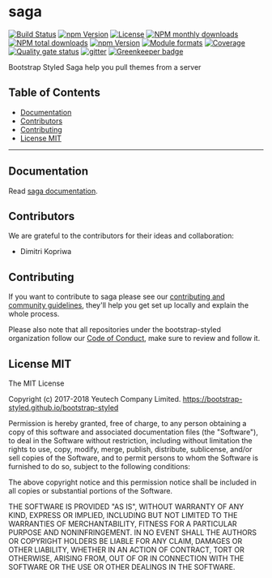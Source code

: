 # saga

[![Build Status](https://travis-ci.org/bootstrap-styled/saga.svg?branch=master)](https://travis-ci.org/bootstrap-styled/saga) 
[![npm Version](https://img.shields.io/npm/v/@bootstrap-styled/saga.svg?style=flat)](https://www.npmjs.com/package/@bootstrap-styled/saga) 
[![License](https://img.shields.io/npm/l/@bootstrap-styled/saga.svg?style=flat)](https://www.npmjs.com/package/@bootstrap-styled/saga) 
[![NPM monthly downloads](https://img.shields.io/npm/dm/@bootstrap-styled/saga.svg?style=flat)](https://npmjs.org/package/@bootstrap-styled/saga) 
[![NPM total downloads](https://img.shields.io/npm/dt/@bootstrap-styled/saga.svg?style=flat)](https://npmjs.org/package/@bootstrap-styled/saga) 
[![npm Version](https://img.shields.io/node/v/@bootstrap-styled/saga.svg?style=flat)](https://www.npmjs.com/package/@bootstrap-styled/saga) 
[![Module formats](https://img.shields.io/badge/module%20formats-umd%2C%20cjs%2C%20esm-green.svg?style=flat)](https://www.npmjs.com/package/@bootstrap-styled/saga)
[![Coverage](https://sonarcloud.io/api/project_badges/measure?project=com.github.bootstrap-styled.saga&metric=coverage)](https://sonarcloud.io/dashboard?id=com.github.bootstrap-styled.saga) 
[![Quality gate status](https://sonarcloud.io/api/project_badges/measure?project=com.github.bootstrap-styled.saga&metric=alert_status)](https://sonarcloud.io/dashboard?id=com.github.bootstrap-styled.saga)
[![gitter](https://badges.gitter.im/bootstrap-styled/bootstrap-styled.svg)](https://gitter.im/bootstrap-styled)
[![Greenkeeper badge](https://badges.greenkeeper.io/bootstrap-styled/saga.svg)](https://greenkeeper.io/)

Bootstrap Styled Saga help you pull themes from a server


## Table of Contents

  - [Documentation](#documentation)
  - [Contributors](#contributors)
  - [Contributing](#contributing)
  - [License MIT](#license-mit)

---

## Documentation

Read [saga documentation](https://bootstrap-styled.github.io/saga).

## Contributors

We are grateful to the contributors for their ideas and collaboration:

- Dimitri Kopriwa

## Contributing

If you want to contribute to saga please see our [contributing and community guidelines](https://github.com/bootstrap-styled/saga/blob/master/CONTRIBUTING.md), they\'ll help you get set up locally and explain the whole process.

Please also note that all repositories under the bootstrap-styled organization follow our [Code of Conduct](https://github.com/bootstrap-styled/saga/blob/master/CODE_OF_CONDUCT.md), make sure to review and follow it.

## License MIT

The MIT License

Copyright (c) 2017-2018 Yeutech Company Limited. https://bootstrap-styled.github.io/bootstrap-styled

Permission is hereby granted, free of charge, to any person obtaining a copy
of this software and associated documentation files (the "Software"), to deal
in the Software without restriction, including without limitation the rights
to use, copy, modify, merge, publish, distribute, sublicense, and/or sell
copies of the Software, and to permit persons to whom the Software is
furnished to do so, subject to the following conditions:

The above copyright notice and this permission notice shall be included in
all copies or substantial portions of the Software.

THE SOFTWARE IS PROVIDED "AS IS", WITHOUT WARRANTY OF ANY KIND, EXPRESS OR
IMPLIED, INCLUDING BUT NOT LIMITED TO THE WARRANTIES OF MERCHANTABILITY,
FITNESS FOR A PARTICULAR PURPOSE AND NONINFRINGEMENT. IN NO EVENT SHALL THE
AUTHORS OR COPYRIGHT HOLDERS BE LIABLE FOR ANY CLAIM, DAMAGES OR OTHER
LIABILITY, WHETHER IN AN ACTION OF CONTRACT, TORT OR OTHERWISE, ARISING FROM,
OUT OF OR IN CONNECTION WITH THE SOFTWARE OR THE USE OR OTHER DEALINGS IN
THE SOFTWARE.

